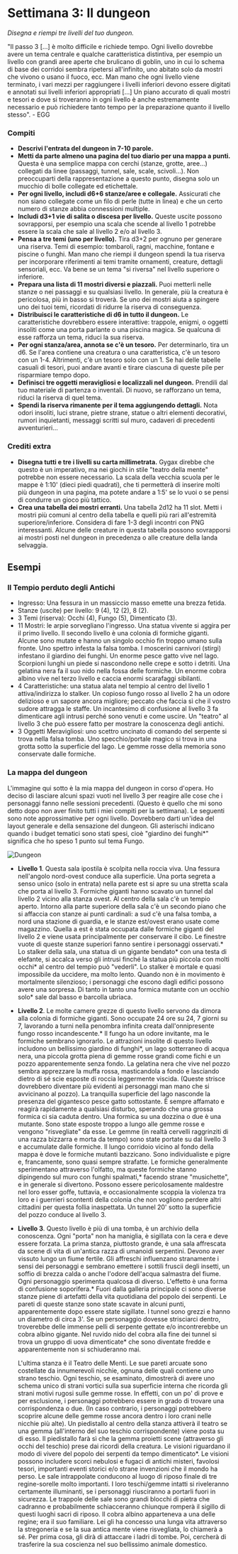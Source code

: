 # Settimana 3: Il dungeon

*Disegna e riempi tre livelli del tuo dungeon.*

"Il passo 3 [...] è molto difficile e richiede tempo. Ogni livello dovrebbe avere un tema centrale e qualche caratteristica distintiva, per esempio un livello con grandi aree aperte che brulicano di goblin, uno in cui lo schema di base dei corridoi sembra ripetersi all'infinito, uno abitato solo da mostri che vivono o usano il fuoco, ecc. Man mano che ogni livello viene terminato, i vari mezzi per raggiungere i livelli inferiori devono essere digitati e annotati sui livelli inferiori appropriati [...] Un piano accurato di quali mostri e tesori e dove si troveranno in ogni livello è anche estremamente necessario e può richiedere tanto tempo per la preparazione quanto il livello stesso". - EGG

### Compiti
- **Descrivi l'entrata del dungeon in 7-10 parole.**
- **Metti da parte almeno una pagina del tuo diario per una mappa a punti.** Questa è una semplice mappa con cerchi (stanze, grotte, aree...) collegati da linee (passaggi, tunnel, sale, scale, scivoli...). Non preoccuparti della rappresentazione a questo punto, disegna solo un mucchio di bolle collegate ed etichettale.
- **Per ogni livello, includi d6+6 stanze/aree e collegale.** Assicurati che non siano collegate come un filo di perle (tutte in linea) e che un certo numero di stanze abbia connessioni multiple.
- **Includi d3+1 vie di salita o discesa per livello.** Queste uscite possono sovrapporsi, per esempio una scala che scende al livello 1 potrebbe essere la scala che sale al livello 2 e/o al livello 3.
- **Pensa  a tre temi (uno per livello).** Tira d3+2 per ognuno per generare una riserva. Temi di esempio: tombaroli, ragni, macchine, fontane e piscine o funghi. Man mano che riempi il dungeon spendi la tua riserva per incorporare riferimenti ai temi tramite ornamenti, creature, dettagli sensoriali, ecc. Va bene se un tema "si riversa" nel livello superiore o inferiore.
- **Prepara una lista di 11 mostri diversi e piazzali.** Puoi metterli nelle stanze o nei passaggi e su qualsiasi livello. In generale, più la creatura è pericolosa, più in basso si troverà. Se uno dei mostri aiuta a spingere uno dei tuoi temi, ricordati di ridurre la riserva di conseguenza.
- **Distribuisci le caratteristiche di d6 in tutto il dungeon.** Le caratteristiche dovrebbero essere interattive: trappole, enigmi, o oggetti insoliti come una porta parlante o una piscina magica. Se qualcuna di esse rafforza un tema, riduci la sua riserva.
- **Per ogni stanza/area, annota se c'è un tesoro.** Per determinarlo, tira un d6. Se l'area contiene una creatura o una caratteristica, c'è un tesoro con un 1-4. Altrimenti, c'è un tesoro solo con un 1. Se hai delle tabelle casuali di tesori, puoi andare avanti e tirare ciascuna di queste pile per risparmiare tempo dopo.
- **Definisci tre oggetti meravigliosi e localizzali nel dungeon.** Prendili dal tuo materiale di partenza o inventali. Di nuovo, se rafforzano un tema, riduci la riserva di quel tema.
- **Spendi la riserva rimanente per il tema aggiungendo dettagli.** Nota odori insoliti, luci strane, pietre strane, statue o altri elementi decorativi, rumori inquietanti, messaggi scritti sul muro, cadaveri di precedenti avventurieri...

### Crediti extra
- **Disegna tutti e tre i livelli su carta millimetrata.** Gygax direbbe che questo è un imperativo, ma nei giochi in stile "teatro della mente" potrebbe non essere necessario. La scala della vecchia scuola per le mappe è 1:10' (dieci piedi quadrati), che ti permetterà di inserire molti più dungeon in una pagina, ma potete andare a 1:5' se lo vuoi o se pensi di condurre un gioco più tattico.
- **Crea una tabella dei mostri erranti.** Una tabella 2d12 ha 11 slot. Metti i mostri più comuni al centro della tabella e quelli più rari all'estremità superiore/inferiore. Considera di fare 1-3 degli incontri con PNG interessanti. Alcune delle creature in questa tabella possono sovrapporsi ai mostri posti nel dungeon in precedenza o alle creature della landa selvaggia.

## Esempi

### Il Tempio perduto degli Antichi
- Ingresso: Una fessura in un massiccio masso emette una brezza fetida.
- Stanze (uscite) per livello: 9 (4), 12 (2), 8 (2).
- 3 Temi (riserva): Occhi (4), Fungo (5), Dimenticato (3).
- 11 Mostri: le arpie sorvegliano l'ingresso. Una statua vivente si aggira per il primo livello. Il secondo livello è una colonia di formiche giganti. Alcune sono mutate e hanno un singolo occhio fin troppo umano sulla fronte. Uno spettro infesta la falsa tomba. I moscerini carnivori (stirgi) infestano il giardino dei funghi. Un enorme pesce gatto vive nel lago. Scorpioni lunghi un piede si nascondono nelle crepe e sotto i detriti. Una gelatina nera fa il suo nido nella fossa delle formiche. Un enorme cobra albino vive nel terzo livello e caccia enormi scarafaggi sibilanti.
- 4 Caratteristiche: una statua alata nel tempio al centro del livello 1 attiva/indirizza lo stalker. Un copioso fungo rosso al livello 2 ha un odore delizioso e un sapore ancora migliore; peccato che faccia sì che il vostro sudore attragga le staffe. Un incantesimo di confusione al livello 3 fa dimenticare agli intrusi perché sono venuti e come uscire. Un "teatro" al livello 3 che può essere fatto per mostrare la conoscenza degli antichi.
- 3 Oggetti Meravigliosi: uno scettro uncinato di comando del serpente si trova nella falsa tomba. Uno specchio/portale magico si trova in una grotta sotto la superficie del lago. Le gemme rosse della memoria sono conservate dalle formiche.

### La mappa del dungeon
L'immagine qui sotto è la mia mappa del dungeon in corso d'opera. Ho deciso di lasciare alcuni spazi vuoti nel livello 3 per reagire alle cose che i personaggi fanno nelle sessioni precedenti. (Questo è quello che mi sono detto dopo non aver finito tutti i miei compiti per la settimana). Le seguenti sono note approssimative per ogni livello. Dovrebbero darti un'idea del layout generale e della sensazione del dungeon. Gli asterischi indicano quando i budget tematici sono stati spesi, cioè "giardino dei funghi*" significa che ho speso 1 punto sul tema Fungo.

![Dungeon](img/dungeon.png)

- **Livello 1**. Questa sala ipostila è scolpita nella roccia viva. Una fessura nell'angolo nord-ovest conduce alla superficie. Una porta segreta a senso unico (solo in entrata) nella parete est si apre su una stretta scala che porta al livello 3. Formiche giganti hanno scavato un tunnel dal livello 2 vicino alla stanza ovest. Al centro della sala c'è un tempio aperto. Intorno alla parte superiore della sala c'è un secondo piano che si affaccia con stanze ai punti cardinali: a sud c'è una falsa tomba, a nord una stazione di guardia, e le stanze est/ovest erano usate come magazzino. Quella a est è stata occupata dalle formiche giganti del livello 2 e viene usata principalmente per conservare il cibo. Le finestre vuote di queste stanze superiori fanno sentire i personaggi osservati.\* Lo stalker della sala, una statua di un gigante bendato\* con una testa di elefante, si accalca verso gli intrusi finché la statua più piccola con molti occhi\* al centro del tempio può "vederli". Lo stalker è mortale e quasi impossibile da uccidere, ma molto lento. Quando non è in movimento è mortalmente silenzioso; i personaggi che escono dagli edifici possono avere una sorpresa. Di tanto in tanto una formica mutante con un occhio solo\* sale dal basso e barcolla ubriaca.
- **Livello 2**. Le molte camere grezze di questo livello servono da dimora alla colonia di formiche giganti. Sono occupate 24 ore su 24, 7 giorni su 7, lavorando a turni nella penombra infinita creata dall'onnipresente fungo rosso incandescente.\* Il fungo ha un odore invitante, ma le formiche sembrano ignorarlo. Le attrazioni insolite di questo livello includono un bellissimo giardino di funghi\*, un lago sotterraneo di acqua nera, una piccola grotta piena di gemme rosse grandi come fichi e un pozzo apparentemente senza fondo. La gelatina nera che vive nel pozzo sembra apprezzare la muffa rossa, masticandola a fondo e lasciando dietro di sé scie esposte di roccia leggermente viscida. (Queste strisce dovrebbero diventare più evidenti ai personaggi man mano che si avvicinano al pozzo). La tranquilla superficie del lago nasconde la presenza del gigantesco pesce gatto sottostante. È sempre affamato e reagirà rapidamente a qualsiasi disturbo, sperando che una grossa formica ci sia caduta dentro. Una formica su una dozzina o due è una mutante. Sono state esposte troppo a lungo alle gemme rosse e vengono "risvegliate" da esse. Le gemme (in realtà cervelli raggrinziti di una razza bizzarra e morta da tempo) sono state portate su dal livello 3 e accumulate dalle formiche. Il lungo corridoio vicino al fondo della mappa è dove le formiche mutanti bazzicano. Sono individualiste e pigre e, francamente, sono quasi sempre strafatte. Le formiche generalmente sperimentano attraverso l'olfatto, ma queste formiche stanno dipingendo sul muro con funghi spalmati,\* facendo strane "musichette", e in generale si divertono. Possono essere pericolosamente maldestre nel loro esser goffe, tuttavia, e occasionalmente scoppia la violenza tra loro e i guerrieri scontenti della colonia che non vogliono perdere altri cittadini per questa follia inaspettata. Un tunnel 20' sotto la superficie del pozzo conduce al livello 3.
- **Livello 3**. Questo livello è più di una tomba, è un archivio della conoscenza. Ogni "porta" non ha maniglia, è sigillata con la cera e deve essere forzata. La prima stanza, piuttosto grande, è una sala affrescata da scene di vita di un'antica razza di umanoidi serpentini. Devono aver vissuto lungo un fiume fertile. Gli affreschi influenzano stranamente i sensi dei personaggi e sembrano emettere i sottili fruscii degli insetti, un soffio di brezza calda o anche l'odore dell'acqua salmastra del fiume. Ogni personaggio sperimenta qualcosa di diverso. L'effetto è una forma di confusione soporifera.\* Fuori dalla galleria principale ci sono diverse stanze piene di artefatti della vita quotidiana del popolo dei serpenti. Le pareti di queste stanze sono state scavate in alcuni punti, apparentemente dopo essere state sigillate. I tunnel sono grezzi e hanno un diametro di circa 3'. Se un personaggio dovesse strisciarci dentro, troverebbe delle immense pelli di serpente gettate e/o incontrerebbe un cobra albino gigante. Nel ruvido nido del cobra alla fine dei tunnel si trova un gruppo di uova dimenticate\* che sono diventate fredde e apparentemente non si schiuderanno mai.

    L'ultima stanza è il Teatro delle Menti. Le sue pareti arcuate sono costellate da innumerevoli nicchie, ognuna delle quali contiene uno strano teschio. Ogni teschio, se esaminato, dimostrerà di avere uno schema unico di strani vortici sulla sua superficie interna che ricorda gli strani motivi rugosi sulle gemme rosse. In effetti, con un po' di prove e per esclusione, i personaggi potrebbero essere in grado di trovare una corrispondenza o due. (In caso contrario, i personaggi potrebbero scoprire alcune delle gemme rosse ancora dentro i loro crani nelle nicchie più alte). Un piedistallo al centro della stanza attiverà il teatro se una gemma (all'interno del suo teschio corrispondente) viene posta su di esso. Il piedistallo farà sì che la gemma proietti scene (attraverso gli occhi del teschio) prese dai ricordi della creatura. Le visioni riguardano il modo di vivere del popolo dei serpenti da tempo dimenticato\*. Le visioni possono includere scorci nebulosi e fugaci di antichi misteri, favolosi tesori, importanti eventi storici e/o strane invenzioni che il mondo ha perso. Le sale intrappolate conducono al luogo di riposo finale di tre regine-sorelle molto importanti. I loro teschi/gemme intatti si riveleranno certamente illuminanti, se i personaggi riusciranno a portarli fuori in sicurezza. Le trappole delle sale sono grandi blocchi di pietra che cadranno e probabilmente schiacceranno chiunque romperà il sigillo di questi luoghi sacri di riposo. Il cobra albino apparteneva a una delle regine; era il suo familiare. Lei gli ha concesso una lunga vita attraverso la stregoneria e se la sua antica mente viene risvegliata, lo chiamerà a sé. Per prima cosa, gli dirà di attaccare i ladri di tombe. Poi, cercherà di trasferire la sua coscienza nel suo bellissimo animale domestico.